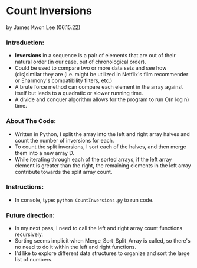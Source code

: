 # Count Inversions

by James Kwon Lee (06.15.22)

### Introduction: 
- <strong>Inversions</strong> in a sequence is a pair of elements that are out of their natural order (in our case, out of chronological order). 
- Could be used to compare two or more data sets and see how (dis)similar they are (i.e. might be utilized in Netflix's film recommender or Eharmony's compatibility filters, etc.)
- A brute force method can compare each element in the array against itself but leads to a quadratic or slower running time. 
- A divide and conquer algorithm allows for the program to run O(n log n) time.

### About The Code:
- Written in Python, I split the array into the left and right array halves and count the number of inversions for each. 
- To count the split inversions, I sort each of the halves, and then merge them into a new array D. 
- While iterating through each of the sorted arrays, if the left array element is greater than the right, the remaining elements in the left array contribute towards the split array count.

### Instructions:
- In console, type: `python CountInversions.py` to run code.

### Future direction:
- In my next pass, I need to call the left and right array count functions recursively. 
- Sorting seems implicit when Merge_Sort_Split_Array is called, so there's no need to do it within the left and right functions. 
- I'd like to explore different data structures to organize and sort the large list of numbers. 

